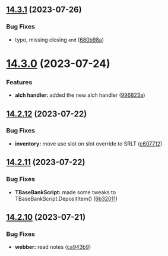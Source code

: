## [14.3.1](https://github.com/Torwent/WaspLib/compare/v14.3.0...v14.3.1) (2023-07-26)


### Bug Fixes

* typo, missing closing `end` ([680b98a](https://github.com/Torwent/WaspLib/commit/680b98a9c54b279c35793fb357dab5edb1ba40b9))



# [14.3.0](https://github.com/Torwent/WaspLib/compare/v14.2.12...v14.3.0) (2023-07-24)


### Features

* **alch handler:** added the new alch handler ([996823a](https://github.com/Torwent/WaspLib/commit/996823aefabbfb8a4e08a09fee46690e376727e2))



## [14.2.12](https://github.com/Torwent/WaspLib/compare/v14.2.11...v14.2.12) (2023-07-22)


### Bug Fixes

* **inventory:** move use slot on slot override to SRLT ([c607712](https://github.com/Torwent/WaspLib/commit/c6077120680950b41c203a5241fe370551b20a1e))



## [14.2.11](https://github.com/Torwent/WaspLib/compare/v14.2.10...v14.2.11) (2023-07-22)


### Bug Fixes

* **TBaseBankScript:** made some tweaks to TBaseBankScript.DepositItem() ([6b32011](https://github.com/Torwent/WaspLib/commit/6b32011309c8a906bb8697ec143a24df56de6cb8))



## [14.2.10](https://github.com/Torwent/WaspLib/compare/v14.2.9...v14.2.10) (2023-07-21)


### Bug Fixes

* **webber:** read notes ([ca943b9](https://github.com/Torwent/WaspLib/commit/ca943b92fb13e45df148c828e4aa5b89e9d9a0c7))



